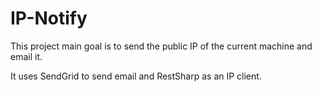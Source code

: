 # IP-Notify

This project main goal is to send the public IP of the current machine and email it.

It uses SendGrid to send email and RestSharp as an IP client.